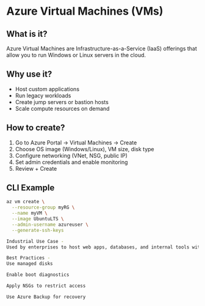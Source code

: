 # Azure Virtual Machines (VMs)

## What is it?
Azure Virtual Machines are Infrastructure-as-a-Service (IaaS) offerings that allow you to run Windows or Linux servers in the cloud.

## Why use it?
- Host custom applications
- Run legacy workloads
- Create jump servers or bastion hosts
- Scale compute resources on demand

## How to create?
1. Go to Azure Portal → Virtual Machines → Create
2. Choose OS image (Windows/Linux), VM size, disk type
3. Configure networking (VNet, NSG, public IP)
4. Set admin credentials and enable monitoring
5. Review + Create

## CLI Example
```bash
az vm create \
  --resource-group myRG \
  --name myVM \
  --image UbuntuLTS \
  --admin-username azureuser \
  --generate-ssh-keys

Industrial Use Case -
Used by enterprises to host web apps, databases, and internal tools with full control over OS and software.

Best Practices -
Use managed disks

Enable boot diagnostics

Apply NSGs to restrict access

Use Azure Backup for recovery